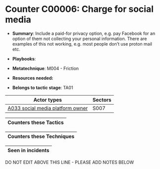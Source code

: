 # Counter C00006: Charge for social media

* **Summary**: Include a paid-for privacy option, e.g. pay Facebook for an option of them not collecting your personal information. There are examples of this not working, e.g. most people don’t use proton mail etc.

* **Playbooks**: 

* **Metatechnique**: M004 - Friction

* **Resources needed:** 

* **Belongs to tactic stage**: TA01


| Actor types | Sectors |
| ----------- | ------- |
| [A033 social media platform owner](../../generated_pages/actortypes/A033.md) | S007 |



| Counters these Tactics |
| ---------------------- |



| Counters these Techniques |
| ------------------------- |



| Seen in incidents |
| ----------------- |


DO NOT EDIT ABOVE THIS LINE - PLEASE ADD NOTES BELOW